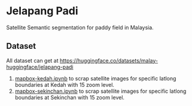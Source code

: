 # Jelapang Padi

Satellite Semantic segmentation for paddy field in Malaysia.

## Dataset

All dataset can get at https://huggingface.co/datasets/malay-huggingface/jelapang-padi

1. [mapbox-kedah.ipynb](mapbox-kedah.ipynb) to scrap satellite images for specific latlong boundaries at Kedah with 15 zoom level.
2. [mapbox-sekinchan.ipynb](mapbox-sekinchan.ipynb) to scrap satellite images for specific latlong boundaries at Sekinchan with 15 zoom level.